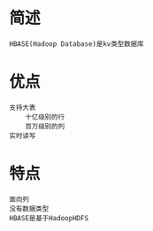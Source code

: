 

# 简述
    
    HBASE(Hadoop Database)是kv类型数据库


# 优点
    
    支持大表
        十亿级别的行
        百万级别的列
    实时读写
    
# 特点
    
    面向列
    没有数据类型
    HBASE是基于HadoopHDFS


